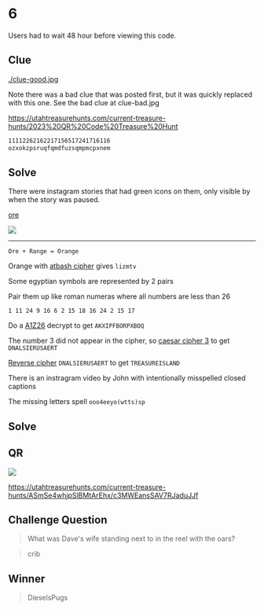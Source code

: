 # 6 

Users had to wait 48 hour before viewing this code. 


## Clue

[./clue-good.jpg](./clue-good.jpg)

Note there was a bad clue that was posted first, but it was quickly replaced with this one.
See the bad clue at clue-bad.jpg

https://utahtreasurehunts.com/current-treasure-hunts/2023%20QR%20Code%20Treasure%20Hunt


```bash
11112262162217156517241716116
ozxokzpsruqfqmdfuzsqmpmcpxnem
````

## Solve

There were instagram stories that had green icons on them, only visible by when the story was paused.

[ore](https://www.instagram.com/p/CQSNK4WhNat/)


![](clue2.png)
****
`Ore + Range = Orange`

Orange with [atbash cipher](https://www.dcode.fr/atbash-cipher) gives `lizmtv`

Some egyptian symbols are represented by 2 pairs

Pair them up like roman numeras where all numbers are less than 26

```
1 11 24 9 16 6 2 15 18 16 24 2 15 17
```

Do a [A1Z26](https://www.dcode.fr/letter-number-cipher) decrypt to get `AKXIPFBORPXBOQ`

The number 3 did not appear in the cipher, so [caesar cipher 3](https://www.dcode.fr/caesar-cipher) to get `DNALSIERUSAERT`

[Reverse cipher](https://www.dcode.fr/reverse-writing) `DNALSIERUSAERT` to get `TREASUREISLAND`


There is an instragram video by John with intentionally misspelled closed captions

The missing letters spell `ooo4eeyo(wtts)sp`


## Solve

## QR

![](QR-fixed.png)

https://utahtreasurehunts.com/current-treasure-hunts/ASmSe4whjpSlBMtArEhx/c3MWEansSAV7RJaduJJf

## Challenge Question

> What was Dave's wife standing next to in the reel with the oars?

> crib


## Winner

> DieselsPugs